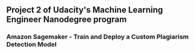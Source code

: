 ## Project 2 of Udacity's Machine Learning Engineer Nanodegree program

### Amazon Sagemaker - Train and Deploy a Custom Plagiarism Detection Model
